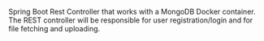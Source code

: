 Spring Boot Rest Controller that works with a MongoDB Docker container. 
The REST controller will be responsible for user registration/login and for
file fetching and uploading. 